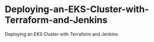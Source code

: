 # Deploying-an-EKS-Cluster-with-Terraform-and-Jenkins
Deploying an EKS Cluster with Terraform and Jenkins
